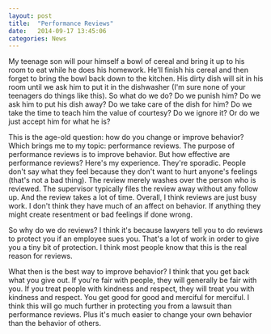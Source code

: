 ```yaml
---
layout: post
title:  "Performance Reviews"
date:   2014-09-17 13:45:06
categories: News
---
```

My teenage son will pour himself a bowl of cereal and bring it up to his room to eat while he does his homework. He'll finish his cereal and then forget to bring the bowl back down to the kitchen. His dirty dish will sit in his room until we ask him to put it in the dishwasher (I'm sure none of your teenagers do things like this). So what do we do? Do we punish him? Do we ask him to put his dish away? Do we take care of the dish for him? Do we take the time to teach him the value of courtesy? Do we ignore it? Or do we just accept him for what he is? 

This is the age-old question: how do you change or improve behavior? Which brings me to my topic: performance reviews. The purpose of performance reviews is to improve behavior. But how effective are performance reviews? Here's my experience. They're sporadic. People don't say what they feel because they don't want to hurt anyone's feelings (that's not a bad thing). The review merely washes over the person who is reviewed. The supervisor typically files the review away without any follow up. And the review takes a lot of time. Overall, I think reviews are just busy work. I don't think they have much of an affect on behavior. If anything they might create resentment or bad feelings if done wrong. 

So why do we do reviews? I think it's because lawyers tell you to do reviews to protect you if an employee sues you. That's a lot of work in order to give you a tiny bit of protection. I think most people know that this is the real reason for reviews.

What then is the best way to improve behavior? I think that you get back what you give out. If you're fair with people, they will generally be fair with you. If you treat people with kindness and respect, they will treat you with kindness and respect. You get good for good and merciful for merciful. I think this will go much further in protecting you from a lawsuit than performance reviews. Plus it's much easier to change your own behavior than the behavior of others.